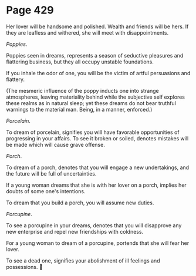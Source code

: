 # Page 429
Her lover will be handsome and polished. Wealth and friends will be hers.
If they are leafless and withered, she will meet with disappointments.


_Poppies_.


Poppies seen in dreams, represents a season of seductive pleasures
and flattering business, but they all occupy unstable foundations.


If you inhale the odor of one, you will be the victim of artful
persuasions and flattery.


(The mesmeric influence of the poppy inducts one into strange atmospheres,
leaving materiality behind while the subjective self explores these realms
as in natural sleep; yet these dreams do not bear truthful warnings
to the material man. Being, in a manner, enforced.)


_Porcelain_.


To dream of porcelain, signifies you will have favorable opportunities
of progressing in your affairs. To see it broken or soiled,
denotes mistakes will be made which will cause grave offense.


_Porch_.


To dream of a porch, denotes that you will engage a new undertakings,
and the future will be full of uncertainties.


If a young woman dreams that she is with her lover on a porch,
implies her doubts of some one's intentions.


To dream that you build a porch, you will assume new duties.


_Porcupine_.


To see a porcupine in your dreams, denotes that you will disapprove
any new enterprise and repel new friendships with coldness.


For a young woman to dream of a porcupine, portends that she
will fear her lover.


To see a dead one, signifies your abolishment of ill feelings and possessions.
